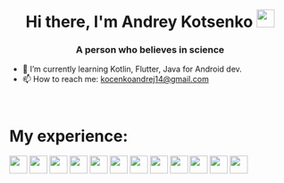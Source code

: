<h1 align="center">Hi there, I'm Andrey Kotsenko</a> 
<img src="https://github.com/blackcater/blackcater/raw/main/images/Hi.gif" height="32"/></h1>
<h3 align="center">A person who believes in science</h3>


- 🌱 I’m currently learning Kotlin, Flutter, Java for Android dev.
- 📫 How to reach me: kocenkoandrej14@gmail.com

<br/>

<h1>My experience:</h1>
<p>
  <img src="https://img.shields.io/badge/java-%23ED8B00.svg?style=for-the-badge&logo=java&logoColor=white" height="32"/>
  <img src="https://img.shields.io/badge/kotlin-%237F52FF.svg?style=for-the-badge&logo=kotlin&logoColor=white" height="32"/>
  <img src="https://img.shields.io/badge/spring-%236DB33F.svg?style=for-the-badge&logo=spring&logoColor=white" height="32"/>
  <img src="https://img.shields.io/badge/mosquitto-%233C5280.svg?style=for-the-badge&logo=eclipsemosquitto&logoColor=white" height="32"/>
  <img src="https://img.shields.io/badge/terraform-%235835CC.svg?style=for-the-badge&logo=terraform&logoColor=white" height="32"/>
  <img src="https://img.shields.io/badge/jenkins-%232C5263.svg?style=for-the-badge&logo=jenkins&logoColor=white" height="32"/>
  <img src="https://img.shields.io/badge/MongoDB-%234ea94b.svg?style=for-the-badge&logo=mongodb&logoColor=white" height="32"/>
  <img src="https://img.shields.io/badge/mysql-%2300f.svg?style=for-the-badge&logo=mysql&logoColor=white" height="32"/>
  <img src="https://img.shields.io/badge/postgres-%23316192.svg?style=for-the-badge&logo=postgresql&logoColor=white" height="32"/>
  <img src="https://img.shields.io/badge/AWS-%23FF9900.svg?style=for-the-badge&logo=amazon-aws&logoColor=white" height="32"/>
  <img src="https://img.shields.io/badge/subversion-%23809CC9.svg?style=for-the-badge&logo=subversion&logoColor=white" height="32"/>
  <img src="https://img.shields.io/badge/git-%23F05033.svg?style=for-the-badge&logo=git&logoColor=white" height="32"/>
</p>

